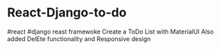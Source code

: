 # React-Django-to-do
#react #django reast framewoke
Create a ToDo List with MaterialUI
Also added DelEte functionality and Responsive design
